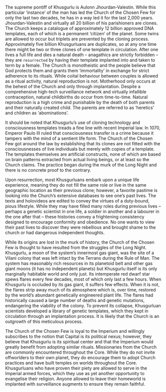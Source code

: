 
The supreme pontiff of Khusgurlu is Aulonn Jhourdan-Valestin. While this particular ‘instance’ of the man has led the Church of the Chosen Few for only the last two decades, he has in a way led it for the last 2,000 years. Jhourdan-Valestin and virtually all 20 billion of his parishioners are clones. The Church keeps a catalogue of approximately 12 billion approved DNA templates, each of which is a permanent ‘citizen’ of the planet. Some twins are allowed to occur but triplets are prevented by the cloning process. Approximately five billion Khusgurluans are duplicates, so at any one time there might be two or three clones of one template in circulation. After one lives a full life and dies a natural death – anagathics are strictly forbidden – they are `resurrected` by having their template implanted into and taken to term by a female. The Church is monotheistic and the people believe that God protects them and grants them ‘immortality’ in exchange for strict adherence to its rituals. While coital behaviour between couples is allowed as a ritual activity, natural reproduction is not. Motherhood only occurs at the behest of the Church and only through implantation. Despite a comprehensive high-tech surveillance network and virtually infallible contraception, natural childbirths do occur from time-to-time. Natural reproduction is a high crime and punishable by the death of both parents and their naturally created child. The parents are referred to as ‘heretics’ and children as ‘abominations’.

It should be noted that Khusgurlu’s use of cloning technology and consciousness templates treads a fine line with recent Imperial law. In 1070, Emperor Paulo III ruled that consciousness transfer is a crime because it tampers with the mind of a sentient life form. The Church of the Chosen Few got around the law by establishing that its clones are not fitted with the consciousnesses of live individuals but merely with copies of a template. The templates themselves are artificial constructs, none of which are based on brain patterns extracted from actual living beings, or at least so the Church claims. The practice began during the murk of the Long Night and there is no concrete proof to the contrary.

Upon resurrection, most Khusgurluans embark upon a unique life experience, meaning they do not fill the same role or live in the same geographic location as their previous clone; however, a favorite pastime is looking into the Church’s extensive databases to see one’s past lives. The texts and holovideos are edited to convey the virtues of a duty-bound, pious lifestyle. While they may have filled many roles during previous lives – perhaps a genetic scientist in one life, a soldier in another and a labourer in the one after that – these histories convey a frightening consistency designed to encourage conformity and obedience. No one wants to view their past lives to discover they were rebellious and brought shame to the church or had dangerous independent thoughts.

While its origins are lost in the murk of history, the Church of the Chosen Few is thought to have resulted from the struggles of the Long Night. Khusgurlu, a moon of the system’s innermost gas giant, was the site of a Vilani colony that was left intact by the Terrans during the Rule of Man. The system has reasonably rich resources in its planetoid belt and other gas giant moons (it has no independent planets) but Khusgurlu itself is its only marginally habitable world and only just. Its intemperate red dwarf star spews flares every few decades, most of which only last a few hours. When Khusgurlu is occluded by its gas giant, it suffers few effects. When it is not, the flares strip away much of its atmosphere which is, over time, restored by the world’s abundant genetically engineered plant life. The flares had historically caused a large number of deaths and genetic mutations, endangering the viability of the colony. To prevent its collapse, Khusgurluan scientists developed a library of genetic templates, which they kept in circulation through an implantation process. It is likely that the Church is an outgrowth of this meticulous process.

The Church of the Chosen Few is loyal to the Imperium and willingly subscribes to the notion that Capital is its political nexus; however, they believe that Khusgurlu is its spiritual center and that the Imperium would greatly benefit from adopting similar rituals. Missionaries from the Church are commonly encountered throughout the Core. While they do not invite offworlders to their own planet, they do encourage them to adopt Church practices and have built temples on worlds throughout the Core. Khusgurluans who have proven their piety are allowed to serve in the Imperial armed forces, which they use as yet another opportunity to evangelise their religion. Anyone allowed to leave their homeworld is implanted with surveillance augments to ensure they remain faithful.
